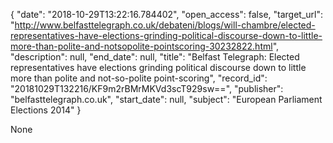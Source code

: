 {
  "date": "2018-10-29T13:22:16.784402", 
  "open_access": false, 
  "target_url": "http://www.belfasttelegraph.co.uk/debateni/blogs/will-chambre/elected-representatives-have-elections-grinding-political-discourse-down-to-little-more-than-polite-and-notsopolite-pointscoring-30232822.html", 
  "description": null, 
  "end_date": null, 
  "title": "Belfast Telegraph: Elected representatives have elections grinding political discourse down to little more than polite and not-so-polite point-scoring", 
  "record_id": "20181029T132216/KF9m2rBMrMKVd3scT929sw==", 
  "publisher": "belfasttelegraph.co.uk", 
  "start_date": null, 
  "subject": "European Parliament Elections 2014"
}

None